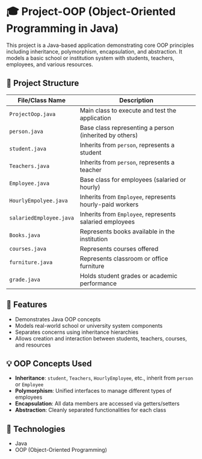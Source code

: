 # 🎓 Project-OOP (Object-Oriented Programming in Java)

This project is a Java-based application demonstrating core OOP principles including inheritance, polymorphism, encapsulation, and abstraction. It models a basic school or institution system with students, teachers, employees, and various resources.

## 📁 Project Structure

| File/Class Name         | Description |
|------------------------|-------------|
| `ProjectOop.java`      | Main class to execute and test the application |
| `person.java`          | Base class representing a person (inherited by others) |
| `student.java`         | Inherits from `person`, represents a student |
| `Teachers.java`        | Inherits from `person`, represents a teacher |
| `Employee.java`        | Base class for employees (salaried or hourly) |
| `HourlyEmpolyee.java`  | Inherits from `Employee`, represents hourly-paid workers |
| `salariedEmployee.java`| Inherits from `Employee`, represents salaried employees |
| `Books.java`           | Represents books available in the institution |
| `courses.java`         | Represents courses offered |
| `furniture.java`       | Represents classroom or office furniture |
| `grade.java`           | Holds student grades or academic performance |

## 🚀 Features

- Demonstrates Java OOP concepts
- Models real-world school or university system components
- Separates concerns using inheritance hierarchies
- Allows creation and interaction between students, teachers, courses, and resources

## 💡 OOP Concepts Used

- **Inheritance**: `student`, `Teachers`, `HourlyEmployee`, etc., inherit from `person` or `Employee`
- **Polymorphism**: Unified interfaces to manage different types of employees
- **Encapsulation**: All data members are accessed via getters/setters
- **Abstraction**: Cleanly separated functionalities for each class

## 🧰 Technologies

- Java
- OOP (Object-Oriented Programming)


